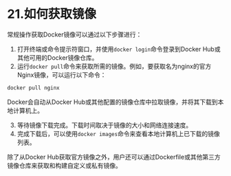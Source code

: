# 21.如何获取镜像

常规操作获取Docker镜像可以通过以下步骤进行：

1. 打开终端或命令提示符窗口，并使用`docker login`命令登录到Docker Hub或其他可用的Docker镜像仓库。
2. 运行`docker pull`命令来获取所需的镜像。例如，要获取名为nginx的官方Nginx镜像，可以运行以下命令：

```bash
docker pull nginx
```

Docker会自动从Docker Hub或其他配置的镜像仓库中拉取镜像，并将其下载到本地计算机上。

3. 等待镜像下载完成。下载时间取决于镜像的大小和网络连接速度。
4. 完成下载后，可以使用`docker images`命令来查看本地计算机上已下载的镜像列表。

除了从Docker Hub获取官方镜像之外，用户还可以通过Dockerfile或其他第三方镜像仓库来获取和构建自定义或私有镜像。

